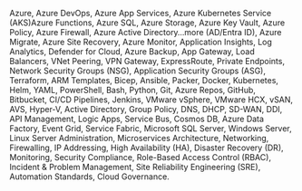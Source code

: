 Azure, Azure DevOps, Azure App Services, Azure Kubernetes Service (AKS)Azure Functions, Azure SQL, Azure Storage, Azure Key Vault, Azure Policy, Azure Firewall, Azure Active Directory…more (AD/Entra ID), Azure Migrate, Azure Site Recovery, Azure Monitor, Application Insights, Log Analytics, Defender for Cloud, Azure Backup, App Gateway, Load Balancers, VNet Peering, VPN Gateway, ExpressRoute, Private Endpoints, Network Security Groups (NSG), Application Security Groups (ASG), Terraform, ARM Templates, Bicep, Ansible, Packer, Docker, Kubernetes, Helm, YAML, PowerShell, Bash, Python, Git, Azure Repos, GitHub, Bitbucket, CI/CD Pipelines, Jenkins, VMware vSphere, VMware HCX, vSAN, AVS, Hyper-V, Active Directory, Group Policy, DNS, DHCP, SD-WAN, DDI, API Management, Logic Apps, Service Bus, Cosmos DB, Azure Data Factory, Event Grid, Service Fabric, Microsoft SQL Server, Windows Server, Linux Server Administration, Microservices Architecture, Networking, Firewalling, IP Addressing, High Availability (HA), Disaster Recovery (DR), Monitoring, Security Compliance, Role-Based Access Control (RBAC), Incident & Problem Management, Site Reliability Engineering (SRE), Automation Standards, Cloud Governance.

